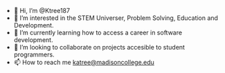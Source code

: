 - 👋 Hi, I’m @Ktree187
- 👀 I’m interested in the STEM Universer, Problem Solving, Education and Development.
- 🌱 I’m currently learning how to access a career in software development.
- 💞️ I’m looking to collaborate on projects accesible to student programmers. 
- 📫 How to reach me katree@madisoncollege.edu

<!---
Ktree187/Ktree187 is a ✨ special ✨ repository because its `README.md` (this file) appears on your GitHub profile.
You can click the Preview link to take a look at your changes.
--->
